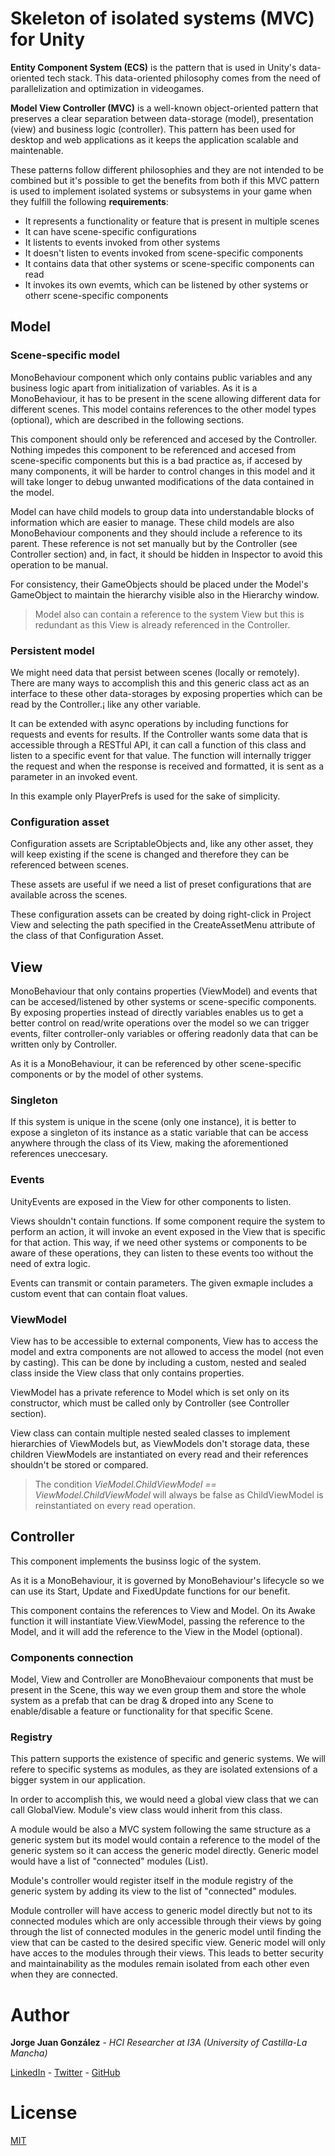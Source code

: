 # Skeleton of isolated systems (MVC) for Unity

**Entity Component System (ECS)** is the pattern that is used in Unity's data-oriented tech stack. This data-oriented philosophy comes from the need of parallelization and optimization in videogames.

**Model View Controller (MVC)** is a well-known object-oriented pattern that preserves a clear separation between data-storage (model), presentation (view) and business logic (controller). This pattern has been used for desktop and web applications as it keeps the application scalable and maintenable.

These patterns follow different philosophies and they are not intended to be combined but it's possible to get the benefits from both if this MVC pattern is used to implement isolated systems or subsystems in your game when they fulfill the following **requirements**:
- It represents a functionality or feature that is present in multiple scenes
- It can have scene-specific configurations
- It listents to events invoked from other systems
- It doesn't listen to events invoked from scene-specific components
- It contains data that other systems or scene-specific components can read
- It invokes its own evemts, which can be listened by other systems or otherr scene-specific components

## Model

### Scene-specific model

MonoBehaviour component which only contains public variables and any business logic apart from initialization of variables. As it is a MonoBehaviour, it has to be present in the scene allowing different data for different scenes. This model contains references to the other model types (optional), which are described in the following sections.

This component should only be referenced and accesed by the Controller. Nothing impedes this component to be referenced and accesed from scene-specific components but this is a bad practice as, if accesed by many components, it will be harder to control changes in this model and it will take longer to debug unwanted modifications of the data contained in the model.

Model can have child models to group data into understandable blocks of information which are easier to manage. These child models are also MonoBehaviour components and they should include a reference to its parent. These reference is not set manually but by the Controller (see Controller section) and, in fact, it should be hidden in Inspector to avoid this operation to be manual.

For consistency, their GameObjects should be placed under the Model's GameObject to maintain the hierarchy visible also in the Hierarchy window.

> Model also can contain a reference to the system View but this is redundant as this View is already referenced in the Controller.

### Persistent model

We might need data that persist between scenes (locally or remotely). There are many ways to accomplish this and this generic class act as an interface to these other data-storages by exposing properties which can be read by the Controller.¡ like any other variable.

It can be extended with async operations by including functions for requests and events for results. If the Controller wants some data that is accessible through a RESTful API, it can call a function of this class and listen to a specific event for that value. The function will internally trigger the request and when the response is received and formatted, it is sent as a parameter in an invoked event.

In this example only PlayerPrefs is used for the sake of simplicity.

### Configuration asset

Configuration assets are ScriptableObjects and, like any other asset, they will keep existing if the scene is changed and therefore they can be referenced between scenes.

These assets are useful if we need a list of preset configurations that are available across the scenes.

These configuration assets can be created by doing right-click in Project View and selecting the path specified in the CreateAssetMenu attribute of the class of that Configuration Asset.

## View

MonoBehaviour that only contains properties (ViewModel) and events that can be accesed/listened by other systems or scene-specific components. By exposing properties instead of directly variables enables us to get a better control on read/write operations over the model so we can trigger events, filter controller-only variables or offering readonly data that can be written only by Controller.

As it is a MonoBehaviour, it can be referenced by other scene-specific components or by the model of other systems.

### Singleton

If this system is unique in the scene (only one instance), it is better to expose a singleton of its instance as a static variable that can be access anywhere through the class of its View, making the aforementioned references uneccesary.

### Events

UnityEvents are exposed in the View for other components to listen.

Views shouldn't contain functions. If some component require the system to perform an action, it will invoke an event exposed in the View that is specific for that action. This way, if we need other systems or components to be aware of these operations, they can listen to these events too without the need of extra logic.

Events can transmit or contain parameters. The given exmaple includes a custom event that can contain float values.

### ViewModel

View has to be accessible to external components, View has to access the model and extra components are not allowed to access the model (not even by casting). This can be done by including a custom, nested and sealed class inside the View class that only contains properties.

ViewModel has a private reference to Model which is set only on its constructor, which must be called only by Controller (see Controller section).

View class can contain multiple nested sealed classes to implement hierarchies of ViewModels but, as ViewModels don't storage data, these children ViewModels are instantiated on every read and their references shouldn't be stored or compared.

> The condition _VieModel.ChildViewModel == ViewModel.ChildViewModel_ will always be false as ChildViewModel is reinstantiated on every read operation. 

## Controller

This component implements the businss logic of the system.

As it is a MonoBehaviour, it is governed by MonoBehaviour's lifecycle so we can use its Start, Update and FixedUpdate functions for our benefit.

This component contains the references to View and Model. On its Awake function it will instantiate View.ViewModel, passing the reference to the Model, and it will add the reference to the View in the Model (optional).

### Components connection

Model, View and Controller are MonoBhevaiour components that must be present in the Scene, this way we even group them and store the whole system as a prefab that can be drag & droped into any Scene to enable/disable a feature or functionality for that specific Scene.

### Registry

This pattern supports the existence of specific and generic systems. We will refere to specific systems as modules, as they are isolated extensions of a bigger system in our application.

In order to accomplish this, we would need a global view class that we can call GlobalView. Module's view class would inherit from this class.

A module would be also a MVC system following the same structure as a generic system but its model would contain a reference to the model of the generic system so it can access the generic model directly. Generic model would have a list of "connected" modules (List<GlobalView>).

Module's controller would register itself in the module registry of the generic system by adding its view to the list of "connected" modules.

Module controller will have access to generic model directly but not to its connected modules which are only accessible through their views by going through the list of connected modules in the generic model until finding the view that can be casted to the desired specific view. Generic model will only have acces to the modules through their views. This leads to better security and maintainability as the modules remain isolated from each other even when they are connected.

# Author
**Jorge Juan González** - *HCI Researcher at I3A (University of Castilla-La Mancha)*

[LinkedIn](https://www.linkedin.com/in/jorgejgnz/) - [Twitter](https://twitter.com/jorgejgnz) - [GitHub](https://github.com/jorgejgnz)

# License
[MIT](./LICENSE.md)
